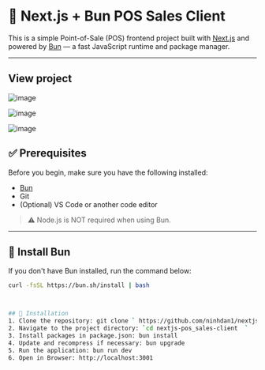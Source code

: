 # 🚀 Next.js + Bun POS Sales Client

This is a simple Point-of-Sale (POS) frontend project built with [Next.js](https://nextjs.org) and powered by [Bun](https://bun.sh) — a fast JavaScript runtime and package manager.

---

## View project
![image](https://github.com/user-attachments/assets/f43a724a-0717-466d-b08f-2fa86a107b57)

![image](https://github.com/user-attachments/assets/6fadf0a4-93d0-4d85-a85e-9ff13e66cc8b)

![image](https://github.com/user-attachments/assets/d14a0812-1f11-46db-b127-9d7a8211b033)

## ✅ Prerequisites

Before you begin, make sure you have the following installed:

- [Bun](https://bun.sh)
- Git
- (Optional) VS Code or another code editor

> ⚠️ Node.js is NOT required when using Bun.

---

## 🔧 Install Bun

If you don't have Bun installed, run the command below:

```bash
curl -fsSL https://bun.sh/install | bash



## 🚀 Installation
1. Clone the repository: git clone ` https://github.com/ninhdan1/nextjs-pos_sales-client.git `
2. Navigate to the project directory: `cd nextjs-pos_sales-client  `
3. Install packages in package.json: bun install
4. Update and recompress if necessary: bun upgrade
5. Run the application: bun run dev
6. Open in Browser: http://localhost:3001
